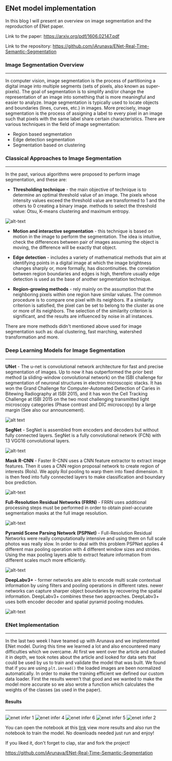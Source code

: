 ## ENet model implementation
In this blog I will present an overview on image segmentation and the reproduction of ENet paper.

Link to the paper: https://arxiv.org/pdf/1606.02147.pdf 

Link to the repository: https://github.com/iArunava/ENet-Real-Time-Semantic-Segmentation

### Image Segmentation Overview
---
In computer vision, image segmentation is the process of partitioning a digital image into multiple segments (sets of pixels, also known as super-pixels). The goal of segmentation is to simplify and/or change the representation of an image into something that is more meaningful and easier to analyze. 
Image segmentation is typically used to locate objects and boundaries (lines, curves, etc.) in images. More precisely, image segmentation is the process of assigning a label to every pixel in an image such that pixels with the same label share certain characteristics.
There are various techniques in the field of image segmentation:
* Region based segmentation
* Edge detection segmentation
* Segmentation based on clustering

### Classical Approaches to Image Segmentation
---
In the past, various algorithms were proposed to perform image segmentation, and these are:
* **Thresholding technique** - the main objective of technique is to determine an optimal threshold value of an image.
The pixels whose intensity values exceed the threshold value are transformed to 1 and the others to 0 creating a binary image.
methods to select the threshold value: Otsu, K-means clustering and maximum entropy.

![alt-text](https://www.decodedscience.org/wp-content/uploads/2011/07/image-thresholding-300x165.jpg)


* **Motion and interactive segmentation** - this technique is based on motion in the image to perform the segmentation.
The idea is intuitive, check the differences between pair of images assuming the object is moving, the difference will be exactly that object.

* **Edge detection** -  includes a variety of mathematical methods that aim at identifying points in a digital image at which the image brightness changes sharply or, more formally, has discontinuities. 
the correlation between region boundaries and edges is high, therefore usually edge detection is used as the base of another segmentation technique.

* **Region-growing methods** - rely mainly on the assumption that the neighboring pixels within one region have similar values. The common procedure is to compare one pixel with its neighbors. If a similarity criterion is satisfied, the pixel can be set to belong to the cluster as one or more of its neighbors. 
The selection of the similarity criterion is significant, and the results are influenced by noise in all instances.

There are more methods didn't mentioned above used for image segmentation such as: dual clustering, fast marching, watershed transformation and more.

### Deep Learning Models for Image Segmentation
---
**UNet** - The u-net is convolutional network architecture for fast and precise segmentation of images.
Up to now it has outperformed the prior best method (a sliding-window convolutional network) on the ISBI challenge for segmentation of neuronal structures in electron microscopic stacks. 
It has won the Grand Challenge for Computer-Automated Detection of Caries in Bitewing Radiography at ISBI 2015, and it has won the Cell Tracking Challenge at ISBI 2015 on the two most challenging transmitted light microscopy categories (Phase contrast and DIC microscopy) by a large margin (See also our announcement).

![alt text](https://lmb.informatik.uni-freiburg.de/people/ronneber/u-net/u-net-architecture.png)


**SegNet** - SegNet is assembled from encoders and decoders but without fully connected layers.
SegNet is a fully convolutional network (FCN) with 13 VGG16 convolutional layers.

![alt-text](https://saytosid.github.io/images/segnet/Complete%20architecture.png)


**Mask R-CNN** - Faster R-CNN uses a CNN feature extractor to extract image features. Then it uses a CNN region proposal network to create region of interests (RoIs). We apply RoI pooling to warp them into fixed dimension. 
It is then feed into fully connected layers to make classification and boundary box prediction.

![alt-text](https://cdn-images-1.medium.com/max/1250/1*0cxB2pAxQ0A7AhTl-YT2JQ.jpeg)


**Full-Resolution Residual Networks (FRRN)** - FRRN uses additional processing steps
must be performed in order to obtain pixel-accurate segmentation masks at the full image resolution.

![alt-text](https://cdn-images-1.medium.com/max/1000/1*LlYK2Pjemx3kNC61yVV-yA.png)


**Pyramid Scene Parsing Network (PSPNet)** - Full-Resolution Residual Networks were really  computationally intensive and using them on full scale photos was really slow.
In order to deal with this problem PSPNet applies 4 different max pooling operation with 4 different window sizes and strides. Using the max pooling layers able to extract feature information from different scales much more efficiently.

![alt-text](https://cdn-images-1.medium.com/max/1000/1*REgHs3PeemO3TIuyE46iRg.png)


**DeepLabv3+** - former networks are able to encode multi scale contextual information by using filters and pooling operations in different rates.
newer networks can capture sharper object boundaries by recovering the spatial information. DeepLabv3+ combines these two approaches.
DeepLabv3+ uses both encoder decoder and spatial pyramid pooling modules.

![alt-text](https://cdn-images-1.medium.com/max/1000/1*MFchBd4c8ZEgE3qtbnTznw.png)

### ENet Implementation
----
In the last two week I have teamed up with Arunava and we implemented ENet model. 
During this time we learned a lot and also encountered many difficulties which we overcame.
At first we went over the article and studied it in depth, we took notes about the article and looked for data sets that could be used by us to train and validate the model that was built. We found that if you are using `plt.imread()` the loaded images are been normalized automatically. In order to make the training efficient we defined our custom data loader.
First the results weren't that good and we wanted to make the model more accurate so we also wrote a function which calculates the weights of the classes (as used in the paper). 

#### Results
----
![enet infer 1](https://user-images.githubusercontent.com/26242097/51782315-4b88d300-214c-11e9-9c92-3444c6582a80.png)
![enet infer 4](https://user-images.githubusercontent.com/26242097/51782341-a02c4e00-214c-11e9-8566-f2092ddad086.png)
![enet infer 6](https://user-images.githubusercontent.com/26242097/51782371-01542180-214d-11e9-80b8-55807f83f776.png)
![enet infer 5](https://user-images.githubusercontent.com/26242097/51782353-c3ef9400-214c-11e9-8c66-276795c83f08.png)
![enet infer 2](https://user-images.githubusercontent.com/26242097/51782324-6b1ffb80-214c-11e9-9f92-741954699f4d.png)

You can open the notebook at this [link](https://github.com/iArunava/ENet-Real-Time-Semantic-Segmentation/blob/master/ENet-Real%20Time%20Semantic%20Segmentation.ipynb) view more results and also run the notebook to train the model. No downloads needed just run and enjoy!

If you liked it, don't forget to clap, star and fork the project!

https://github.com/iArunava/ENet-Real-Time-Semantic-Segmentation

